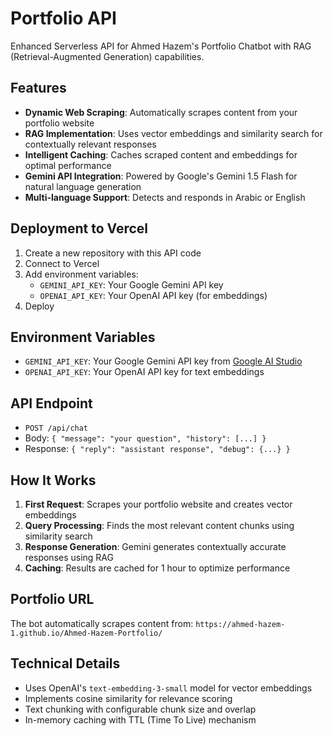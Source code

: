 # Portfolio API

Enhanced Serverless API for Ahmed Hazem's Portfolio Chatbot with RAG (Retrieval-Augmented Generation) capabilities.

## Features

- **Dynamic Web Scraping**: Automatically scrapes content from your portfolio website
- **RAG Implementation**: Uses vector embeddings and similarity search for contextually relevant responses
- **Intelligent Caching**: Caches scraped content and embeddings for optimal performance
- **Gemini API Integration**: Powered by Google's Gemini 1.5 Flash for natural language generation
- **Multi-language Support**: Detects and responds in Arabic or English

## Deployment to Vercel

1. Create a new repository with this API code
2. Connect to Vercel
3. Add environment variables:
   - `GEMINI_API_KEY`: Your Google Gemini API key
   - `OPENAI_API_KEY`: Your OpenAI API key (for embeddings)
4. Deploy

## Environment Variables

- `GEMINI_API_KEY`: Your Google Gemini API key from [Google AI Studio](https://ai.google.dev/)
- `OPENAI_API_KEY`: Your OpenAI API key for text embeddings

## API Endpoint

- `POST /api/chat`
- Body: `{ "message": "your question", "history": [...] }`
- Response: `{ "reply": "assistant response", "debug": {...} }`

## How It Works

1. **First Request**: Scrapes your portfolio website and creates vector embeddings
2. **Query Processing**: Finds the most relevant content chunks using similarity search
3. **Response Generation**: Gemini generates contextually accurate responses using RAG
4. **Caching**: Results are cached for 1 hour to optimize performance

## Portfolio URL

The bot automatically scrapes content from: `https://ahmed-hazem-1.github.io/Ahmed-Hazem-Portfolio/`

## Technical Details

- Uses OpenAI's `text-embedding-3-small` model for vector embeddings
- Implements cosine similarity for relevance scoring
- Text chunking with configurable chunk size and overlap
- In-memory caching with TTL (Time To Live) mechanism
